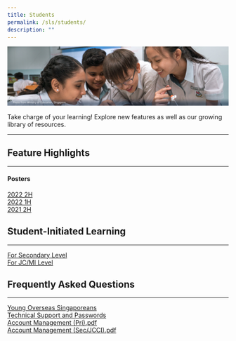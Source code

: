 ```yaml
---
title: Students
permalink: /sls/students/
description: ""
---
```

<img alt="Students" src="/images/1Student/Students%20Hero.png">
<p>Take charge of your learning! Explore new features as well as our growing library of resources.</p>
<hr>
<h2 id="feature-highlights">Feature Highlights</h2>
<hr>
<h4 id="posters">Posters</h4>
<p><a target="_blank" href="/students/feature-highlights/2022-2h/">2022 2H</a>
<br><a target="_blank" href="/students/feature-highlights/2022-1h/">2022 1H</a>
<br><a target="_blank" href="/students/feature-highlights/2021-2h/">2021 2H</a></p>
<h2 id="student-initiated-learning">Student-Initiated Learning</h2>
<hr>
<p><a target="_blank" href="/students/student-initiated-learning/">For Secondary Level</a>
<br><a target="_blank" href="/students/student-initiated-learning/">For JC/MI Level</a></p>
<h2 id="frequently-asked-questions">Frequently Asked Questions</h2>
<hr>
<p><a target="_blank" href="/students/frequently-asked-questions/young-overseas-singaporeans/">Young Overseas Singaporeans</a>
<br><a target="_blank" href="/students/frequently-asked-questions/technical-support-and-passwords/">Technical Support and Passwords</a>
<br><a target="_blank" href="/files/Login%20Troubleshooting/SLS%20Account%20Management%20-%20Guide%20for%20Students%20(Pri">Account Management (Pri).pdf</a>
<br>
<a target="_blank" href="/files/Login%20Troubleshooting/SLS%20Account%20Management%20-%20Guide%20for%20Students%20(SecJCCI">Account Management (Sec/JCCI).pdf</a></p>
<p></p>